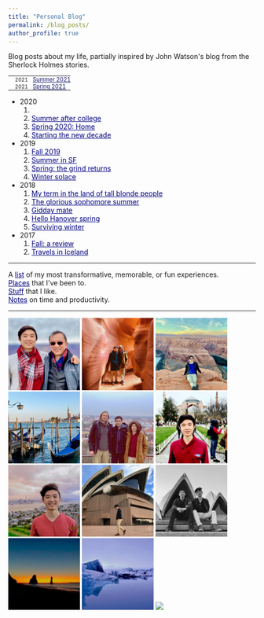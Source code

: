 ```yaml
---
title: "Personal Blog"
permalink: /blog_posts/
author_profile: true
---
```


<html>
<style>
table, th, td {
  border:0px solid black;
  padding:0;
  border-collapse:collapse;
  font-size: 0.9em;
}
</style>
  
Blog posts about my life, partially inspired by John Watson's blog from the Sherlock Holmes stories.

<body>
<table style="width:100%">
  <tr>
    <td style="width:40px; text-align:right; padding-right:10px; font-size:0.8em">2021</td>
    <td><a href="https://jasonwei20.github.io/posts/2021/10/blog-post-18/" style="color:#191970" target="_blank">Summer 2021</a></td>
  </tr>
  <tr>
    <td style="width:40px; text-align:right; padding-right:10px; font-size:0.8em">2021</td>
    <td><a href="https://jasonwei20.github.io/posts/2021/7/blog-post-17/" style="color:#191970" target="_blank">Spring 2021</a></td>
  </tr>

</table>

</body>
</html>

* 2020
	1. <a href="https://jasonwei20.github.io/posts/2020/9/blog-post-14/" style="color:navy" target="_blank"></a>
	1. <a href="https://jasonwei20.github.io/posts/2020/9/blog-post-14/" style="color:navy" target="_blank">Summer after college</a>
	1. <a href="https://jasonwei20.github.io/posts/2020/6/blog-post-13/" style="color:navy" target="_blank">Spring 2020: Home</a>
	1. <a href="https://jasonwei20.github.io/posts/2020/3/blog-post-12/" style="color:navy" target="_blank">Starting the new decade</a>
* 2019
	1. <a href="https://jasonwei20.github.io/posts/2019/12/blog-post-10/" style="color:navy" target="_blank">Fall 2019</a>
	1. <a href="https://jasonwei20.github.io/posts/2019/9/blog-post-9/" style="color:navy" target="_blank">Summer in SF</a>
	1. <a href="https://jasonwei20.github.io/posts/2019/6/blog-post-9/" style="color:navy" target="_blank">Spring: the grind returns</a>
	1. <a href="https://jasonwei20.github.io/posts/2019/3/blog-post-8/" style="color:navy" target="_blank">Winter solace</a>
* 2018
	1. <a href="https://jasonwei20.github.io/posts/2018/12/blog-post-7/" style="color:navy" target="_blank">My term in the land of tall blonde people</a>
	1. <a href="https://jasonwei20.github.io/posts/2018/9/blog-post-6/" style="color:navy" target="_blank">The glorious sophomore summer</a>
	1. <a href="https://jasonwei20.github.io/posts/2018/6/blog-post-5/" style="color:navy" target="_blank">Gidday mate</a>
	1. <a href="https://jasonwei20.github.io/posts/2018/6/blog-post-4/" style="color:navy" target="_blank">Hello Hanover spring</a>
	1. <a href="https://jasonwei20.github.io/posts/2018/2/blog-post-3/" style="color:navy" target="_blank">Surviving winter</a>
* 2017
	1. <a href="https://jasonwei20.github.io/posts/2018/1/blog-post-2/" style="color:navy" target="_blank">Fall: a review</a>
	1. <a href="https://jasonwei20.github.io/posts/2017/12/blog-post-1/" style="color:navy" target="_blank">Travels in Iceland</a>

------

A <a href="https://jasonwei20.github.io/life_experiences/" style="color:navy">list</a> of my most transformative, memorable, or fun experiences.  
<a href="https://jasonwei20.github.io/places_ive_been/" style="color:navy">Places</a> that I've been to.  
<a href="https://jasonwei20.github.io/stuff_i_like/" style="color:navy">Stuff</a> that I like.  
<a href="https://jasonwei20.github.io/principles/" style="color:navy">Notes</a> on time and productivity.  

------

<img src="/images/grand_canyon.jpg" width="29%">
<img src="/images/antelope_canyon.jpg" width="29%">
<img src="/images/horseshoe_bend.jpg" width="29%">
<img src="/images/dtu/venice_gondola.jpg" width="29%">
<img src="/images/dtu/vilnius.jpg" width="29%">
<img src="/images/dtu/hagia.jpg" width="29%">
<img src="/images/personal_anz_1.jpg" width="29%">
<img src="/images/personal_anz_2.jpg" width="29%">
<img src="/images/personal_anz_3.jpg" width="29%">
<img src="/images/personal_iceland_1.jpg" width="29%">
<img src="/images/personal_iceland_2.jpg" width="29%">
<img src="/images/personal_iceland_3.jpg" width="29%">

